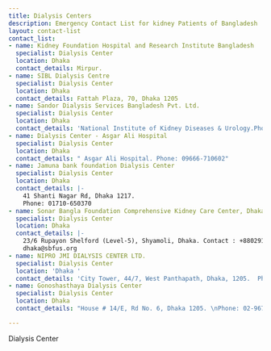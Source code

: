 ```yaml
---
title: Dialysis Centers
description: Emergency Contact List for kidney Patients of Bangladesh
layout: contact-list
contact_list:
- name: Kidney Foundation Hospital and Research Institute Bangladesh
  specialist: Dialysis Center
  location: Dhaka
  contact_details: Mirpur.
- name: SIBL Dialysis Centre
  specialist: Dialysis Center
  location: Dhaka
  contact_details: Fattah Plaza, 70, Dhaka 1205
- name: Sandor Dialysis Services Bangladesh Pvt. Ltd.
  specialist: Dialysis Center
  location: Dhaka
  contact_details: 'National Institute of Kidney Diseases & Urology.Phone: 01975-689494'
- name: Dialysis Center - Asgar Ali Hospital
  specialist: Dialysis Center
  location: Dhaka
  contact_details: " Asgar Ali Hospital. Phone: 09666-710602"
- name: Jamuna bank foundation Dialysis Center
  specialist: Dialysis Center
  location: Dhaka
  contact_details: |-
    41 Shanti Nagar Rd, Dhaka 1217.
    Phone: 01710-650370
- name: Sonar Bangla Foundation Comprehensive Kidney Care Center, Dhaka
  specialist: Dialysis Center
  location: Dhaka
  contact_details: |-
    23/6 Rupayon Shelford (Level-5), Shyamoli, Dhaka. Contact : +88029115401/+88029143676
    dhaka@sbfus.org
- name: NIPRO JMI DIALYSIS CENTER LTD.
  specialist: Dialysis Center
  location: 'Dhaka '
  contact_details: 'City Tower, 44/7, West Panthapath, Dhaka, 1205.  Phone: 01777-742740'
- name: Gonoshasthaya Dialysis Center
  specialist: Dialysis Center
  location: Dhaka
  contact_details: "House # 14/E, Rd No. 6, Dhaka 1205. \nPhone: 02-9670071"

---
```

Dialysis Center